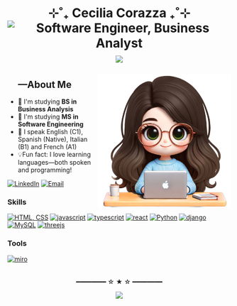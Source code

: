 <div align=center>
  <h1>  ⊹˚₊ Cecilia Corazza ₊˚⊹ <br>
 <img src="https://readme-typing-svg.demolab.com?font=Fira+Code&letterSpacing=0.2rem&pause=1200&color=60D1FF&center=true&vCenter=true&width=555&height=20&lines=Software+Engineer;Business+Analyst" alt="Software Engineer, Business Analyst" />
    <br>
  <img src="https://komarev.com/ghpvc/?username=checorazza&color=248bb4&style=for-the-badge">
  </h1>
</div>
<img align=right src="imgs/computer.png" width=300px>
<div id="toc">
  <ul style="list-style: none">
    <summary>
      <h2>—About Me </h2>
    </summary>
  </ul>
</div>
<ul>
  <li> 📘 I'm studying <b> BS in Business Analysis </b> </li>
  <li> 📘 I'm studying <b> MS in Software Engineering </b> </li>
  <li> 💭 I speak English (C1), Spanish (Native), Italian (B1) and French (A1) </li>
  <!-- <li> 💻 Working on <a href="">something something something</li> -->
  <li> 💡Fun fact: I love learning languages—both spoken and programming! </li>
</ul>
<a href=https://www.linkedin.com/in/corazzacecilia/><img height=25px alt="LinkedIn" src="https://custom-icon-badges.demolab.com/badge/LinkedIn-0A66C2?logo=linkedin-white&logoColor=fff&color=%233F83C7"></a>
<a href=mailto:mceciliacorazza@gmail.com><img height=25px alt="Email" src="https://img.shields.io/badge/Email-ff5586?style=flat&logo=gmail&logoColor=white"></a>

  <h3>Skills</h3>
  <a href="https://github.com/checorazza"><img title="HTML, CSS" alt="HTML, CSS" src="https://go-skill-icons.vercel.app/api/icons?i=html,css&titles=true"></a>
  <a href="https://github.com/checorazza"><img title="JavaScript" alt="javascript" src="https://go-skill-icons.vercel.app/api/icons?i=javascript&titles=true"></a>
  <a href="https://github.com/checorazza"><img title="Typescript" alt="typescript" src="https://go-skill-icons.vercel.app/api/icons?i=typescript&titles=true"></a>
  <a href="https://github.com/checorazza"><img title="React" alt="react" src="https://go-skill-icons.vercel.app/api/icons?i=react&titles=true"></a>
  <a href="https://github.com/search?q=user%3Achecorazza+language%3Apython&type=repositories"><img title="Python" alt="Python" src="https://go-skill-icons.vercel.app/api/icons?i=python&titles=true"></a>
  <a href="https://github.com/checorazza"><img title="Django" alt="django" src="https://go-skill-icons.vercel.app/api/icons?i=django&titles=true"></a>
  <a href="https://github.com/checorazza"><img title="MySQL" alt="MySQL" src="https://go-skill-icons.vercel.app/api/icons?i=mysql&titles=true"></a>
  <a href="https://github.com/checorazza"><img title="ThreeJS" alt="threejs" src="https://go-skill-icons.vercel.app/api/icons?i=threejs&titles=true"></a>
  <br>

  <h3>Tools</h3>
  <a href="https://github.com/checorazza"><img title="Figma, Miro, Notion, Slack, Jira" alt="miro" src="https://go-skill-icons.vercel.app/api/icons?i=figma,miro,notion,slack,jira&titles=true"></a>
  

<div align=center>  
  <br> <br>
  <h>━━━━━━━━ ☆ ★ ☆ ━━━━━━━━</p>
  <a href="https://www.github.com/checorazza"><img src="https://github-readme-stats.vercel.app/api/top-langs/?username=checorazza&theme=react&hide_border=true&count_private=true&layout=compact&custom_title=Languages&langs_count=20&hide=dockerfile,html,css&size_weight=0.5&count_weight=0.5&bg_color=0D1117"></a> 
</div>
